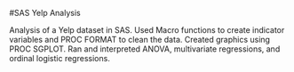 #SAS Yelp Analysis

Analysis of a Yelp dataset in SAS.  Used Macro functions to create indicator variables and PROC FORMAT to clean the data. Created graphics using PROC SGPLOT.  Ran and interpreted ANOVA, multivariate regressions, and ordinal logistic regressions.

